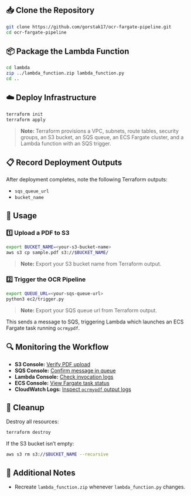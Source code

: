 ## 📥 Clone the Repository
```bash
git clone https://github.com/gorstak17/ocr-fargate-pipeline.git
cd ocr-fargate-pipeline
```

## 📦 Package the Lambda Function
```bash
cd lambda
zip ../lambda_function.zip lambda_function.py
cd ..
```

## ☁️ Deploy Infrastructure
```bash
terraform init
terraform apply
```

> **Note:** Terraform provisions a VPC, subnets, route tables, security groups, an S3 bucket, an SQS queue, an ECS Fargate cluster, and a Lambda function with an SQS trigger.

## 📋 Record Deployment Outputs
After deployment completes, note the following Terraform outputs:

- `sqs_queue_url`
- `bucket_name`

## 🚀 Usage

### 1️⃣ Upload a PDF to S3
```bash
export BUCKET_NAME=<your-s3-bucket-name>
aws s3 cp sample.pdf s3://$BUCKET_NAME/
```
> **Note:** Export your S3 bucket name from Terraform output.

### 2️⃣ Trigger the OCR Pipeline
```bash
export QUEUE_URL=<your-sqs-queue-url>
python3 ec2/trigger.py
```
> **Note:** Export your SQS queue url from Terraform output.

This sends a message to SQS, triggering Lambda which launches an ECS Fargate task running `ocrmypdf`.

## 🔍 Monitoring the Workflow
- **S3 Console:** [Verify PDF upload](https://s3.console.aws.amazon.com/s3/home)
- **SQS Console:** [Confirm message in queue](https://console.aws.amazon.com/sqs/v2/home)
- **Lambda Console:** [Check invocation logs](https://console.aws.amazon.com/lambda/home)
- **ECS Console:** [View Fargate task status](https://console.aws.amazon.com/ecs/home)
- **CloudWatch Logs:** [Inspect `ocrmypdf` output logs](https://console.aws.amazon.com/cloudwatch/home#logsV2:log-groups)

## 🧹 Cleanup
Destroy all resources:
```bash
terraform destroy
```
If the S3 bucket isn’t empty:
```bash
aws s3 rm s3://$BUCKET_NAME --recursive
```

## 📓 Additional Notes
- Recreate `lambda_function.zip` whenever `lambda_function.py` changes.
